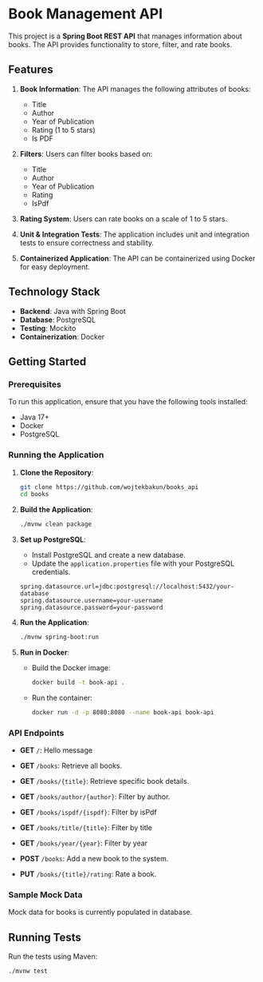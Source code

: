 # Book Management API

This project is a **Spring Boot REST API** that manages information about books. The API provides functionality to store, filter, and rate books. 

## Features

1. **Book Information**: The API manages the following attributes of books:
   - Title
   - Author
   - Year of Publication
   - Rating (1 to 5 stars)
   - Is PDF

2. **Filters**: Users can filter books based on:
   - Title
   - Author
   - Year of Publication
   - Rating
   - IsPdf

3. **Rating System**: Users can rate books on a scale of 1 to 5 stars.

4. **Unit & Integration Tests**: The application includes unit and integration tests to ensure correctness and stability.

5. **Containerized Application**: The API can be containerized using Docker for easy deployment.

## Technology Stack

- **Backend**: Java with Spring Boot
- **Database**: PostgreSQL
- **Testing**: Mockito
- **Containerization**: Docker

## Getting Started

### Prerequisites

To run this application, ensure that you have the following tools installed:
- Java 17+
- Docker
- PostgreSQL

### Running the Application

1. **Clone the Repository**:
    ```bash
    git clone https://github.com/wojtekbakun/books_api
    cd books
    ```

2. **Build the Application**:
    ```bash
    ./mvnw clean package
    ```

3. **Set up PostgreSQL**:
    - Install PostgreSQL and create a new database.
    - Update the `application.properties` file with your PostgreSQL credentials.
    ```properties
    spring.datasource.url=jdbc:postgresql://localhost:5432/your-database
    spring.datasource.username=your-username
    spring.datasource.password=your-password
    ```

4. **Run the Application**:
    ```bash
    ./mvnw spring-boot:run
    ```

5. **Run in Docker**:
   - Build the Docker image:
     ```bash
     docker build -t book-api .
     ```
   - Run the container:
     ```bash
     docker run -d -p 8080:8080 --name book-api book-api
     ```

### API Endpoints

- **GET** `/`: Hello message
- **GET** `/books`: Retrieve all books.
- **GET** `/books/{title}`: Retrieve specific book details.
- **GET** `/books/author/{author}`: Filter by author.
- **GET** `/books/ispdf/{ispdf}`: Filter by isPdf
- **GET** `/books/title/{title}`: Filter by title
- **GET** `/books/year/{year}`: Filter by year
  
- **POST** `/books`: Add a new book to the system.
  
- **PUT** `/books/{title}/rating`: Rate a book.

### Sample Mock Data

Mock data for books is currently populated in database.

## Running Tests

Run the tests using Maven:
```bash
./mvnw test
